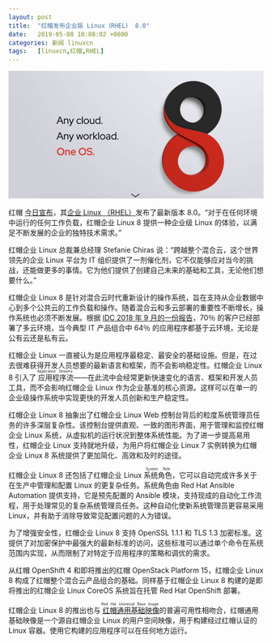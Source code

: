 ```yaml
---
layout: post
title:	"红帽发布企业版 Linux（RHEL） 8.0"
date:	2019-05-08 10:08:02 +0800 
categories:	新闻 linuxcn 
tags:	[linuxcn,红帽,RHEL]
---
```



![](/Asserts/Images/album/201905/08/100248oxsnxzlann9ml9kl.jpg)


红帽 [今日宣布](https://www.redhat.com/en/about/press-releases/red-hat-enterprise-linux-8-every-enterprise-every-cloud-every-workload)，其[企业 Linux （RHEL）](https://www.redhat.com/en/enterprise-linux-8)发布了最新版本 8.0。“对于在任何环境中运行的任何工作负载，红帽企业 Linux 8 提供一种企业级 Linux 的体验，以满足不断发展的企业的独特技术需求。”


红帽企业 Linux 总裁兼总经理 Stefanie Chiras 说：“跨越整个混合云，这个世界领先的企业 Linux 平台为 IT 组织提供了一剂催化剂，它不仅能够应对当今的挑战，还能做更多的事情。它为他们提供了创建自己未来的基础和工具，无论他们想要什么。”


红帽企业 Linux 8 是针对混合云时代重新设计的操作系统，旨在支持从企业数据中心到多个公共云的工作负载和操作。随着混合云和多云部署的重要性不断增长，操作系统也必须不断发展。根据 [IDC 2018 年 9 月的一份报告](https://www.idc.com/getdoc.jsp?containerId=US44305818)，70％ 的客户已经部署了多云环境，当今典型 IT 产品组合中 64％ 的应用程序都基于云环境，无论是公有云还是私有云。


红帽企业 Linux 一直被认为是应用程序最稳定、最安全的基础设施。但是，在过去很难获得开发人员想要的最新语言和框架，而不会影响稳定性。红帽企业 Linux 8 引入了<ruby> 应用程序流 <rp>  （ </rp> <rt>  Application Streams </rt> <rp>  ） </rp></ruby> ——在此流中会经常更新快速变化的语言、框架和开发人员工具，而不会影响红帽企业 Linux 作为企业基准的核心资源。这样可以在单一的企业级操作系统中实现更快的开发人员创新和生产稳定性。


红帽企业 Linux 8 抽象出了红帽企业 Linux Web 控制台背后的粒度系统管理员任务的许多深层复杂性。该控制台提供直观、一致的图形界面，用于管理和监控红帽企业 Linux 系统，从虚拟机的运行状况到整体系统性能。为了进一步提高易用性，红帽企业 Linux 支持就地升级，为用户将红帽企业 Linux 7 实例转换为红帽企业 Linux 8 系统提供了更加简化、高效和及时的途径。


红帽企业 Linux 8 还包括了红帽企业 Linux <ruby> 系统角色 <rp>  （ </rp> <rt>  System Role </rt> <rp>  ） </rp></ruby>，它可以自动完成许多关于在生产中管理和配置 Linux 的更复杂任务。系统角色由 Red Hat Ansible Automation 提供支持，它是预先配置的 Ansible 模块，支持现成的自动化工作流程，用于处理常见的复杂系统管理员任务。这种自动化使新系统管理员更容易采用 Linux，并有助于消除导致常见配置问题的人为错误。


为了增强安全性，红帽企业 Linux 8 支持 OpenSSL 1.1.1 和 TLS 1.3 加密标准。这提供了对加密保护中最强大的最新标准的访问，这些标准可以通过单个命令在系统范围内实现，从而限制了对特定于应用程序的策略和调优的需求。


从红帽 OpenShift 4 和即将推出的红帽 OpenStack Platform 15，红帽企业 Linux 8 构成了红帽整个混合云产品组合的基础。同样基于红帽企业 Linux 8 构建的是即将推出的红帽企业 Linux CoreOS 系统旨在托管 Red Hat OpenShift 部署。


红帽企业 Linux 8 的推出也与<ruby> <a href="https://www.redhat.com/en/blog/introducing-red-hat-universal-base-image">  红帽通用基础映像 </a> <rp>  （ </rp> <rt>  Red Hat Universal Base Image </rt> <rp>  ） </rp></ruby>的普遍可用性相吻合，红帽通用基础映像是一个源自红帽企业 Linux 的用户空间映像，用于构建经过红帽认证的 Linux 容器。使用它构建的应用程序可以在任何地方运行。
